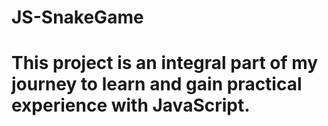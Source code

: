 # JS-SnakeGame

# This project is an integral part of my journey to learn and gain practical experience with JavaScript. 
